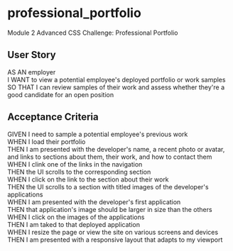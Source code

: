 # professional_portfolio
Module 2 Advanced CSS Challenge: Professional Portfolio  
  
  
## User Story  
AS AN employer  
I WANT to view a potential employee's deployed portfolio or work samples  
SO THAT I can review samples of their work and assess whether they're a good candidate for an open position  
  
## Acceptance Criteria
GIVEN I need to sample a potential employee's previous work  
WHEN I load their portfolio  
THEN I am presented with the developer's name, a recent photo or avatar, and links to sections about them, their work, and how to contact them  
WHEN I clink one of the links in the navigation  
THEN the UI scrolls to the corresponding section  
WHEN I click on the link to the section about their work  
THEN the UI scrolls to a section with titled images of the developer's applications  
WHEN I am presented with the developer's first application  
THEN that application's image should be larger in size than the others  
WHEN I click on the images of the applications  
THEN I am taked to that deployed application  
WHEN I resize the page or view the site on various screens and devices  
THEN I am presented with a responsive layout that adapts to my viewport  
